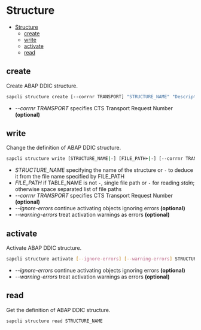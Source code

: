 # Structure

- [Structure](#structure)
  - [create](#create)
  - [write](#write)
  - [activate](#activate)
  - [read](#read)

## create

Create ABAP DDIC structure.

```bash
sapcli structure create [--corrnr TRANSPORT] "STRUCTURE_NAME" "Description" "PACKAGE_NAME"
```

* _--corrnr TRANSPORT_ specifies CTS Transport Request Number **(optional)**

## write

Change the definition of ABAP DDIC structure.

```bash
sapcli structure write [STRUCTURE_NAME|-] [FILE_PATH+|-] [--corrnr TRANSPORT] [-a|--activate] [--ignore-errors] [--warning-errors]
```

* _STRUCTURE\_NAME_ specifying the name of the structure or `-` to deduce it from the file name specified by FILE\_PATH
* _FILE\_PATH_ if TABLE\_NAME is not `-`, single file path or `-` for reading _stdin_; otherwise space separated list of file paths
* _--corrnr TRANSPORT_ specifies CTS Transport Request Number **(optional)**
* _--ignore-errors_ continue activating objects ignoring errors **(optional)**
* _--warning-errors_ treat activation warnings as errors **(optional)**

## activate

Activate ABAP DDIC structure.

```bash
sapcli structure activate [--ignore-errors] [--warning-errors] STRUCTURE_NAME ...
```

* _--ignore-errors_ continue activating objects ignoring errors **(optional)**
* _--warning-errors_ treat activation warnings as errors **(optional)**

## read

Get the definition of ABAP DDIC structure.

```bash
sapcli structure read STRUCTURE_NAME
```
